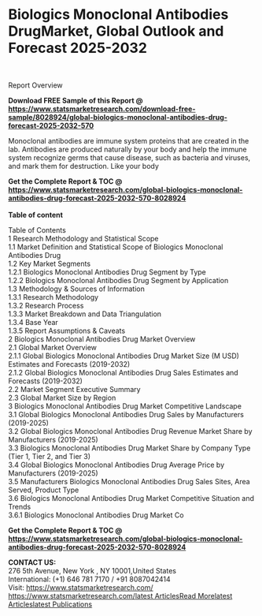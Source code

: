 <h1>Biologics Monoclonal Antibodies DrugMarket, Global Outlook and Forecast 2025-2032</h1><br/><p>Report Overview</p><p><strong>Download FREE Sample of this Report @ <a href="https://www.statsmarketresearch.com/download-free-sample/8028924/global-biologics-monoclonal-antibodies-drug-forecast-2025-2032-570">https://www.statsmarketresearch.com/download-free-sample/8028924/global-biologics-monoclonal-antibodies-drug-forecast-2025-2032-570</a></strong></p><p>Monoclonal antibodies are immune system proteins that are created in the lab. Antibodies are produced naturally by your body and help the immune system recognize germs that cause disease, such as bacteria and viruses, and mark them for destruction. Like your body</p><div><b>Get the Complete Report & TOC @ <a href="https://www.statsmarketresearch.com/global-biologics-monoclonal-antibodies-drug-forecast-2025-2032-570-8028924">https://www.statsmarketresearch.com/global-biologics-monoclonal-antibodies-drug-forecast-2025-2032-570-8028924</a></b></div><br><b>Table of content</b><p>Table of Contents<br />1 Research Methodology and Statistical Scope<br />1.1 Market Definition and Statistical Scope of Biologics Monoclonal Antibodies Drug<br />1.2 Key Market Segments<br />1.2.1 Biologics Monoclonal Antibodies Drug Segment by Type<br />1.2.2 Biologics Monoclonal Antibodies Drug Segment by Application<br />1.3 Methodology & Sources of Information<br />1.3.1 Research Methodology<br />1.3.2 Research Process<br />1.3.3 Market Breakdown and Data Triangulation<br />1.3.4 Base Year<br />1.3.5 Report Assumptions & Caveats<br />2 Biologics Monoclonal Antibodies Drug Market Overview<br />2.1 Global Market Overview<br />2.1.1 Global Biologics Monoclonal Antibodies Drug Market Size (M USD) Estimates and Forecasts (2019-2032)<br />2.1.2 Global Biologics Monoclonal Antibodies Drug Sales Estimates and Forecasts (2019-2032)<br />2.2 Market Segment Executive Summary<br />2.3 Global Market Size by Region<br />3 Biologics Monoclonal Antibodies Drug Market Competitive Landscape<br />3.1 Global Biologics Monoclonal Antibodies Drug Sales by Manufacturers (2019-2025)<br />3.2 Global Biologics Monoclonal Antibodies Drug Revenue Market Share by Manufacturers (2019-2025)<br />3.3 Biologics Monoclonal Antibodies Drug Market Share by Company Type (Tier 1, Tier 2, and Tier 3)<br />3.4 Global Biologics Monoclonal Antibodies Drug Average Price by Manufacturers (2019-2025)<br />3.5 Manufacturers Biologics Monoclonal Antibodies Drug Sales Sites, Area Served, Product Type<br />3.6 Biologics Monoclonal Antibodies Drug Market Competitive Situation and Trends<br />3.6.1 Biologics Monoclonal Antibodies Drug Market Co<br><div><b>Get the Complete Report & TOC @ <a href="https://www.statsmarketresearch.com/global-biologics-monoclonal-antibodies-drug-forecast-2025-2032-570-8028924">https://www.statsmarketresearch.com/global-biologics-monoclonal-antibodies-drug-forecast-2025-2032-570-8028924</a></b></div></p> <b>CONTACT US:</b><br>276 5th Avenue, New York , NY 10001,United States<br>International: (+1) 646 781 7170 / +91 8087042414<br>Visit: <a href="https://www.statsmarketresearch.com/">https://www.statsmarketresearch.com/</a><br><a href="https://gyeongbokgung.com">https://www.statsmarketresearch.com/</a><a href="https://hallyeomaritime.com">latest Articles</a><a href="https://jingwansa.com">Read More</a><a href=https://nguoiviet.jp/">latest Articles</a><a href="https://www.intelmarketresearch.com/">latest Publications</a>